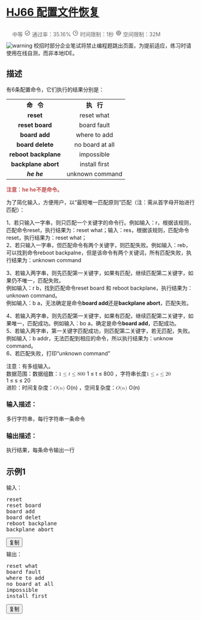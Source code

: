 # [HJ66 配置文件恢复](https://www.nowcoder.com/practice/ca6ac6ef9538419abf6f883f7d6f6ee5?tpId=37&tqId=21288&rp=1&sourceUrl=%2Fexam%2Foj%2Fta%3FtpId%3D37&difficulty=undefined&judgeStatus=undefined&tags=&title=)

<div data-v-202c66ab="" data-v-0c67aeba="" class="content-wrapper"><div data-v-0c67aeba="" data-v-202c66ab="" class="flex-row flex-none" style="padding: 10px 16px; color: rgb(102, 102, 102);"><div data-v-0c67aeba="" data-v-202c66ab="" class="flex-auto fs-xs"><span data-v-0c67aeba="" data-v-202c66ab="" class="difficulty-level mr-3 level_3">中等</span> <span data-v-0c67aeba="" data-v-202c66ab="" class="mr-3"><span data-v-79ba69ea="" data-v-0c67aeba="" tagtype="span" class="ncicon  ncicon-bleed" aria-label="Success" data-v-202c66ab=""><svg data-v-79ba69ea="" focusable="false" viewBox="0 0 1024 1024" fill="currentColor" width="1.2em" height="1.2em" aria-hidden="true"><path d="M512 921.6c-226.22 0-409.6-183.39-409.6-409.6 0-226.22 183.38-409.6 409.6-409.6 226.21 0 409.6 183.38 409.6 409.6-.25 226.11-183.49 409.35-409.6 409.6zm-.66-81.92h.66c180.9-.18 327.44-146.94 327.35-327.84-.09-180.91-146.77-327.52-327.68-327.52-180.9 0-327.59 146.6-327.68 327.52-.09 180.9 146.45 327.66 327.35 327.84zM430.08 716.8 266.24 552.96l57.75-57.75 106.09 105.67 269.93-269.92 57.75 58.16L430.08 716.8z"></path></svg></span> 通过率：35.16%</span> <span data-v-0c67aeba="" data-v-202c66ab="" class="mr-3"><span data-v-79ba69ea="" data-v-0c67aeba="" tagtype="span" class="ncicon el-tooltip  ncicon-bleed" aria-label="Time" data-v-202c66ab="" aria-describedby="el-tooltip-9531" tabindex="0"><svg data-v-79ba69ea="" focusable="false" viewBox="0 0 1025 1024" fill="currentColor" width="1.2em" height="1.2em" aria-hidden="true"><path d="M512 921.6c-226.22 0-409.6-183.39-409.6-409.6 0-226.22 183.38-409.6 409.6-409.6 226.21 0 409.6 183.38 409.6 409.6-.25 226.11-183.49 409.35-409.6 409.6zm0-737.28c-180.97 0-327.68 146.7-327.68 327.68 0 180.97 146.7 327.68 327.68 327.68 180.97 0 327.68-146.7 327.68-327.68-.2-180.89-146.8-327.48-327.68-327.68zm204.8 368.64H471.04V307.2h81.92v163.84H716.8v81.92z" transform="translate(1)"></path></svg></span>
                            时间限制：1秒
                        </span> <span data-v-0c67aeba="" data-v-202c66ab=""><span data-v-79ba69ea="" data-v-0c67aeba="" tagtype="span" class="ncicon el-tooltip  ncicon-bleed" aria-label="Memory" data-v-202c66ab="" aria-describedby="el-tooltip-3227" tabindex="0"><svg data-v-79ba69ea="" focusable="false" viewBox="0 0 1025 1024" fill="currentColor" width="1.2em" height="1.2em" aria-hidden="true"><path d="M448.98 92.52V92.67l.37 40.46v62.75h125.5V92.52h81.22v103.36h33.12c76.08 0 137.9 61.05 139.12 136.84l.02 2.3v33.12h103.36v80.84l-40.6.37h-62.76v91.05h103.36v81.21H828.33v67.58c0 76.08-61.06 137.9-136.84 139.12l-2.3.02h-33.12v103.36h-80.84l-.37-40.6v-62.76H449.25l-.27 103.36h-80.84V828.33h-33.12c-76.08 0-137.9-61.06-139.12-136.84l-.02-2.3v-67.58H92.52v-80.83l40.6-.38h62.76v-91.15l-103.36-.27v-80.47l40.6-.37h62.76v-33.12c0-76.08 61.05-137.9 136.84-139.12l2.3-.02h33.12V92.52h80.84zM689.2 277.1H335.02c-32 0-57.93 25.93-57.93 57.93v354.17c0 32 25.93 57.93 57.93 57.93h354.17c32 0 57.93-25.94 57.93-57.93V335.02c0-32-25.94-57.93-57.93-57.93zm-73.73 91.05a40.6 40.6 0 0 1 40.6 40.6v206.72a40.6 40.6 0 0 1-40.6 40.6H408.75a40.6 40.6 0 0 1-40.6-40.6V408.75a40.6 40.6 0 0 1 40.6-40.6zm-40.6 81.16H449.3v125.55h125.55V449.3z" transform="translate(1)"></path></svg></span>
                            空间限制：32M
                        </span></div></div> <!----> <div data-v-202c66ab="" class="question-warning"><img data-v-202c66ab="" src="//static.nowcoder.com/fe/file/images/web/ta/warning.png" alt="warning">
        校招时部分企业笔试将禁止编程题跳出页面，为提前适应，练习时请使用在线自测，而非本地IDE。
    </div> <div data-v-202c66ab=""><div data-v-202c66ab="" class="section-box" style="margin-bottom: 32px;"><h2 data-v-202c66ab="" class="section-title">描述</h2> <div data-v-202c66ab="" class="section-content describe-table"><p>  有6条配置命令，它们执行的结果分别是： </p> <table border="0" cellpadding="0" cellspacing="0">  <tbody>   <tr>    <td height="29" style="text-align: center;">     <strong>命&nbsp;&nbsp;&nbsp;令</strong>     </td>    <td style="text-align: center;">     <strong>执&nbsp;&nbsp;&nbsp;行</strong>     </td>   </tr>   <tr>    <td height="25" style="text-align: center;">     <strong>reset</strong>     </td>    <td style="text-align: center;">     <span>reset&nbsp;what</span>     </td>   </tr>   <tr>    <td height="25" style="text-align: center;">     <strong>reset&nbsp;board</strong>     </td>    <td style="text-align: center;">     <span>board&nbsp;fault</span>     </td>   </tr>   <tr>    <td height="25" style="text-align: center;">     <strong>board&nbsp;add</strong>     </td>    <td style="text-align: center;">     <span>where&nbsp;to&nbsp;add</span>     </td>   </tr>   <tr>    <td height="25" style="text-align: center;">     <strong>board&nbsp;delete</strong>     </td>    <td style="text-align: center;">     <span>no&nbsp;board&nbsp;at&nbsp;all</span>     </td>   </tr>   <tr>    <td height="25" style="text-align: center;">     <strong>reboot&nbsp;backplane</strong>     </td>    <td style="text-align: center;">     <span>impossible</span>     </td>   </tr>   <tr>    <td height="25" style="text-align: center;">     <strong>backplane&nbsp;abort</strong>     </td>    <td style="text-align: center;">     <span>install&nbsp;first</span>     </td>   </tr>   <tr>    <td height="25" style="text-align: center;">     <em> <strong>he&nbsp;he</strong> </em>     </td>    <td style="text-align: center;">     <span>unknown&nbsp;command</span>     </td>   </tr>  </tbody> </table> <p>  <strong> <span style="color: rgb(192,80,77);">注意：he&nbsp;he不是命令。</span> </strong>  </p> <p>  为了简化输入，方便用户，以“最短唯一匹配原则”匹配（注：需从首字母开始进行匹配）： </p> <p>  1、若只输入一字串，则只匹配一个关键字的命令行。例如输入：r，根据该规则，匹配命令reset，执行结果为：<span>reset&nbsp;what；输入：res，根据该规则，匹配命令reset，执行结果为：reset&nbsp;what；</span> <br> 2、若只输入一字串，但匹配命令有两个关键字，则匹配失败。例如输入：reb，可以找到命令reboot&nbsp;backpalne，但是该命令有两个关键词，所有匹配失败，<span>执行结果为：unknown&nbsp;command</span>  </p> <div>  3、若输入两字串，则先匹配第一关键字，如果有匹配，继续匹配第二关键字，如果仍不唯一，匹配失败。 </div> <div>  例如输入：r&nbsp;b，找到匹配命令reset&nbsp;board 和 reboot backplane，<span>执行结果为：<span>unknown </span>command。</span>  </div> <div>  例如输入：b&nbsp;a，无法确定是命令<strong>board&nbsp;add</strong>还是<strong>backplane&nbsp;abort</strong>，匹配失败。 </div> <p>  4、若输入两字串，则先匹配第一关键字，如果有匹配，继续匹配第二关键字，如果唯一，匹配成功。例如输入：bo&nbsp;a，确定是命令<strong>board&nbsp;add</strong>，匹配成功。<br> 5、若输入两字串，第一关键字匹配成功，则匹配第二关键字，若无匹配，失败。<span>例如输入：b addr</span>，无法匹配到相应的命令，所以执行结果为：unknow command。<br> 6、若匹配失败，打印“unknown&nbsp;command” </p> <div>  注意：有多组输入。 </div> <div>  数据范围：数据组数：<span class="katex"><span class="katex-mathml"><math><semantics><mrow><mn>1</mn><mo>≤</mo><mi>t</mi><mo>≤</mo><mn>800</mn><mtext>&nbsp;</mtext></mrow><annotation encoding="application/x-tex">1\le t\le 800\ </annotation></semantics></math></span><span class="katex-html" aria-hidden="true"><span class="base"><span class="strut" style="height:0.78041em;vertical-align:-0.13597em;"></span><span class="mord">1</span><span class="mspace" style="margin-right:0.2777777777777778em;"></span><span class="mrel">≤</span><span class="mspace" style="margin-right:0.2777777777777778em;"></span></span><span class="base"><span class="strut" style="height:0.7719400000000001em;vertical-align:-0.13597em;"></span><span class="mord mathdefault">t</span><span class="mspace" style="margin-right:0.2777777777777778em;"></span><span class="mrel">≤</span><span class="mspace" style="margin-right:0.2777777777777778em;"></span></span><span class="base"><span class="strut" style="height:0.64444em;vertical-align:0em;"></span><span class="mord">8</span><span class="mord">0</span><span class="mord">0</span><span class="mspace">&nbsp;</span></span></span></span>，字符串长度<span class="katex"><span class="katex-mathml"><math><semantics><mrow><mn>1</mn><mo>≤</mo><mi>s</mi><mo>≤</mo><mn>20</mn><mtext>&nbsp;</mtext></mrow><annotation encoding="application/x-tex">1\le s\le 20\ </annotation></semantics></math></span><span class="katex-html" aria-hidden="true"><span class="base"><span class="strut" style="height:0.78041em;vertical-align:-0.13597em;"></span><span class="mord">1</span><span class="mspace" style="margin-right:0.2777777777777778em;"></span><span class="mrel">≤</span><span class="mspace" style="margin-right:0.2777777777777778em;"></span></span><span class="base"><span class="strut" style="height:0.7719400000000001em;vertical-align:-0.13597em;"></span><span class="mord mathdefault">s</span><span class="mspace" style="margin-right:0.2777777777777778em;"></span><span class="mrel">≤</span><span class="mspace" style="margin-right:0.2777777777777778em;"></span></span><span class="base"><span class="strut" style="height:0.64444em;vertical-align:0em;"></span><span class="mord">2</span><span class="mord">0</span><span class="mspace">&nbsp;</span></span></span></span>  </div> <div>  进阶：时间复杂度：<span class="katex"><span class="katex-mathml"><math><semantics><mrow><mi>O</mi><mo stretchy="false">(</mo><mi>n</mi><mo stretchy="false">)</mo><mtext>&nbsp;</mtext></mrow><annotation encoding="application/x-tex">O(n)\ </annotation></semantics></math></span><span class="katex-html" aria-hidden="true"><span class="base"><span class="strut" style="height:1em;vertical-align:-0.25em;"></span><span class="mord mathdefault" style="margin-right:0.02778em;">O</span><span class="mopen">(</span><span class="mord mathdefault">n</span><span class="mclose">)</span><span class="mspace">&nbsp;</span></span></span></span>，空间复杂度：<span class="katex"><span class="katex-mathml"><math><semantics><mrow><mi>O</mi><mo stretchy="false">(</mo><mi>n</mi><mo stretchy="false">)</mo><mtext>&nbsp;</mtext></mrow><annotation encoding="application/x-tex">O(n)\ </annotation></semantics></math></span><span class="katex-html" aria-hidden="true"><span class="base"><span class="strut" style="height:1em;vertical-align:-0.25em;"></span><span class="mord mathdefault" style="margin-right:0.02778em;">O</span><span class="mopen">(</span><span class="mord mathdefault">n</span><span class="mclose">)</span><span class="mspace">&nbsp;</span></span></span></span><br> </div></div> <h3 data-v-202c66ab="" class="section-sub-title">输入描述：</h3> <div data-v-202c66ab="" class="section-content"><p><span style="white-space:normal;">多行字符串，每行字符串一条命令</span><br></p></div> <h3 data-v-202c66ab="" class="section-sub-title">输出描述：</h3> <div data-v-202c66ab="" class="section-content"><p><span style="white-space:normal;">执行结果，每条命令输出一行</span><br></p></div></div> <div data-v-202c66ab="" class="section-box"><h2 data-v-202c66ab="" class="section-title">示例1</h2> <div data-v-202c66ab="" class="question-sample section-content"><div data-v-202c66ab="" class="sample-item flex-row"><span data-v-202c66ab="" class="flex-none acm">输入：</span> <pre data-v-202c66ab="">reset
reset board
board add
board delet
reboot backplane
backplane abort
</pre> <button data-v-202c66ab="" class="btn-copy flex-none">复制</button></div> <div data-v-202c66ab="" class="sample-item flex-between" style="margin-top: 8px;"><span data-v-202c66ab="" class="flex-none acm">输出：</span> <pre data-v-202c66ab="">reset what
board fault
where to add
no board at all
impossible
install first
</pre> <button data-v-202c66ab="" class="btn-copy flex-none">复制</button></div> <!----></div></div> <!----> <!----></div> <!----></div>
